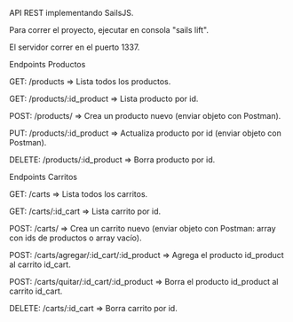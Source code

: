 API REST implementando SailsJS.

Para correr el proyecto, ejecutar en consola "sails lift".

El servidor correr en el puerto 1337.

Endpoints Productos

GET: /products => Lista todos los productos.

GET: /products/:id_product => Lista producto por id.

POST: /products/ => Crea un producto nuevo (enviar objeto con Postman).

PUT: /products/:id_product => Actualiza producto por id (enviar objeto con Postman).

DELETE: /products/:id_product => Borra producto por id.

Endpoints Carritos

GET: /carts => Lista todos los carritos.

GET: /carts/:id_cart => Lista carrito por id.

POST: /carts/ => Crea un carrito nuevo (enviar objeto con Postman: array con ids de productos o array vacío).

POST: /carts/agregar/:id_cart/:id_product => Agrega el producto id_product al carrito id_cart.

POST: /carts/quitar/:id_cart/:id_product => Borra el producto id_product al carrito id_cart.

DELETE: /carts/:id_cart => Borra carrito por id.
